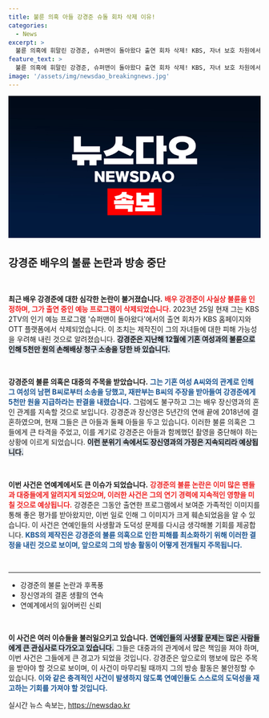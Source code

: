 ```yaml
---
title: 불륜 의혹 아들 강경준 슈돌 회차 삭제 이유!
categories:
  - News
excerpt: >
  불륜 의혹에 휘말린 강경준, 슈퍼맨이 돌아왔다 출연 회차 삭제! KBS, 자녀 보호 차원에서 결단. 소송 결과는 충격적인 5천만원 배상! 그의 혼인 관계는 어떻게 될까? 궁금증 증폭!
feature_text: >
  불륜 의혹에 휘말린 강경준, 슈퍼맨이 돌아왔다 출연 회차 삭제! KBS, 자녀 보호 차원에서 결단. 소송 결과는 충격적인 5천만원 배상! 그의 혼인 관계는 어떻게 될까? 궁금증 증폭!
image: '/assets/img/newsdao_breakingnews.jpg'
---
```


<p><img src="/assets/img/newsdao_breakingnews.jpg" alt="cryptoinkorea 속보" /></p>

<h2 data-ke-size="size26">강경준 배우의 불륜 논란과 방송 중단</h2>

<p data-ke-size="size16">&nbsp;</p>

<p><strong>최근 배우 강경준에 대한 심각한 논란이 불거졌습니다.</strong> <b><span style="color: #ee2323;">배우 강경준이 사실상 불륜을 인정하며, 그가 출연 중인 예능 프로그램이 삭제되었습니다.</span></b> 2023년 25일 현재 그는 KBS 2TV의 인기 예능 프로그램 '슈퍼맨이 돌아왔다'에서의 출연 회차가 KBS 홈페이지와 OTT 플랫폼에서 삭제되었습니다. 이 조치는 제작진이 그의 자녀들에 대한 피해 가능성을 우려해 내린 것으로 알려졌습니다. <b><span style="background-color: #21538527;">강경준은 지난해 12월에 기혼 여성과의 불륜으로 인해 5천만 원의 손해배상 청구 소송을 당한 바 있습니다.</span></b> </p>

<p data-ke-size="size16">&nbsp;</p>

<p><strong>강경준의 불륜 의혹은 대중의 주목을 받았습니다.</strong> <b><span style="color: #1a5490;">그는 기혼 여성 A씨와의 관계로 인해 그 여성의 남편 B씨로부터 소송을 당했고, 재판부는 B씨의 주장을 받아들여 강경준에게 5천만 원을 지급하라는 판결을 내렸습니다.</span></b> 그럼에도 불구하고 그는 배우 장신영과의 혼인 관계를 지속할 것으로 보입니다. 강경준과 장신영은 5년간의 연애 끝에 2018년에 결혼하였으며, 현재 그들은 큰 아들과 둘째 아들을 두고 있습니다. 이러한 불륜 의혹은 그들에게 큰 타격을 주었고, 이를 계기로 강경준은 아들과 함께했던 촬영을 중단해야 하는 상황에 이르게 되었습니다. <b><span style="background-color: #21538527;">이런 분위기 속에서도 장신영과의 가정은 지속되리라 예상됩니다.</span></b></p>

<p data-ke-size="size16">&nbsp;</p>

<p><strong>이번 사건은 연예계에서도 큰 이슈가 되었습니다.</strong> <b><span style="color: #ee2323;">강경준의 불륜 논란은 이미 많은 팬들과 대중들에게 알려지게 되었으며, 이러한 사건은 그의 연기 경력에 지속적인 영향을 미칠 것으로 예상됩니다.</span></b> 강경준은 그동안 출연한 프로그램에서 보여준 가족적인 이미지를 통해 좋은 평가를 받아왔지만, 이번 일로 인해 그 이미지가 크게 훼손되었음을 알 수 있습니다. 이 사건은 연예인들의 사생활과 도덕성 문제를 다시금 생각해볼 기회를 제공합니다. <b><span style="color: #1a5490;">KBS의 제작진은 강경준의 불륜 의혹으로 인한 피해를 최소화하기 위해 이러한 결정을 내린 것으로 보이며, 앞으로의 그의 방송 활동이 어떻게 전개될지 주목됩니다.</span></b></p>

<p data-ke-size="size16">&nbsp;</p>

<hr>

<ul>
    <li>강경준의 불륜 논란과 후폭풍</li>
    <li>장신영과의 결혼 생활의 연속</li>
    <li>연예계에서의 잃어버린 신뢰</li>
</ul>

<p data-ke-size="size16">&nbsp;</p>

<p><strong>이 사건은 여러 이슈들을 불러일으키고 있습니다.</strong> <b><span style="background-color: #21538527;">연예인들의 사생활 문제는 많은 사람들에게 큰 관심사로 다가오고 있습니다.</span></b> 그들은 대중과의 관계에서 많은 책임을 져야 하며, 이번 사건은 그들에게 큰 경고가 되었을 것입니다. 강경준은 앞으로의 행보에 많은 주목을 받아야 할 것으로 보이며, 이 사건이 마무리될 때까지 그의 방송 활동은 불안정할 수 있습니다. <b><span style="color: #1a5490;">이와 같은 충격적인 사건이 발생하지 않도록 연예인들도 스스로의 도덕성을 재고하는 기회를 가져야 할 것입니다.</span></b></p>
실시간 뉴스 속보는, <a href="https://newsdao.kr" rel="dofollow">https://newsdao.kr</a>


